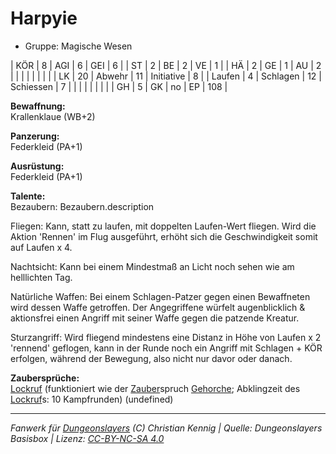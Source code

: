 # Harpyie  
- Gruppe: Magische Wesen  

| KÖR    | 8  | AGI      | 6  | GEI        | 6   |
| ST     | 2  | BE       | 2  | VE         | 1   |
| HÄ     | 2  | GE       | 1  | AU         | 2   |
|        |    |          |    |            |     |
| LK     | 20 | Abwehr   | 11 | Initiative | 8   |
| Laufen | 4  | Schlagen | 12 | Schiessen  | 7   |
|        |    |          |    |            |     |
| GH     | 5  | GK       | no | EP         | 108 |


**Bewaffnung:**  
Krallenklaue (WB+2)

**Panzerung:**  
Federkleid (PA+1)

**Ausrüstung:**  
Federkleid (PA+1)

**Talente:**  
Bezaubern: Bezaubern.description

Fliegen: Kann, statt zu laufen, mit doppelten Laufen-Wert fliegen. Wird die Aktion 'Rennen' im Flug ausgeführt, erhöht sich die Geschwindigkeit somit auf Laufen x 4.

Nachtsicht: Kann bei einem Mindestmaß an Licht noch sehen wie am helllichten Tag.

Natürliche Waffen: Bei einem Schlagen-Patzer gegen einen Bewaffneten wird dessen Waffe getroffen. Der Angegriffene würfelt augenblicklich & aktionsfrei einen Angriff mit seiner Waffe gegen die patzende Kreatur.

Sturzangriff: Wird fliegend mindestens eine Distanz in Höhe von Laufen x 2 'rennend' geflogen, kann in der Runde noch ein Angriff mit Schlagen + KÖR erfolgen, während der Bewegung, also nicht nur davor oder danach.


**Zaubersprüche:**  
[Lockruf](/fanwerk/zauber/lockruf.md) (funktioniert wie der [Zauber](/fanwerk/zauber/zauber.md)spruch [Gehorche](/grw/zauber/gehorche.md); Abklingzeit des [Lockruf](/fanwerk/zauber/lockruf.md)s: 10 Kampfrunden) (undefined)




___
*Fanwerk für [Dungeonslayers](https://www.dungeonslayers.net/) (C) Christian Kennig | Quelle: Dungeonslayers Basisbox | Lizenz: [CC-BY-NC-SA 4.0](https://creativecommons.org/licenses/by-nc-sa/4.0/deed.de)*